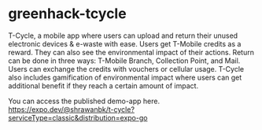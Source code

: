 # greenhack-tcycle
T-Cycle, a mobile app where users can upload and return their unused electronic devices &amp; e-waste with ease. Users get T-Mobile credits as a reward. They can also see the environmental impact of their actions. Return can be done in three ways: T-Mobile Branch, Collection Point, and Mail. Users can exchange the credits with vouchers or cellular usage. T-Cycle also includes gamification of environmental impact where users can get additional benefit if they reach a certain amount of impact.

You can access the published demo-app here.
https://expo.dev/@shrawanbk/t-cycle?serviceType=classic&distribution=expo-go
